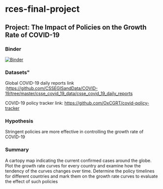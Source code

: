 # rces-final-project
## Project: The Impact of Policies on the Growth Rate of COVID-19 

### Binder
[![Binder](https://mybinder.org/badge_logo.svg)](https://mybinder.org/v2/gh/HongyanMeng/rces-final-project/HEAD)

### Datasets"
Global COVID-19 daily reports
link :https://github.com/CSSEGISandData/COVID-19/tree/master/csse_covid_19_data/csse_covid_19_daily_reports

COVID-19 policy tracker
link: https://github.com/OxCGRT/covid-policy-tracker

### Hypothesis
Stringent policies are more effective in controlling the growth rate of COVID-19

### Summary
A cartopy map indicating the current confirmed cases around the globe.
Plot the growth rate curves for every country and examine how the tendency of the curves changes over time.
Determine the policy timelines for different countries and mark them on the growth rate curves to evaluate the effect of such policies
